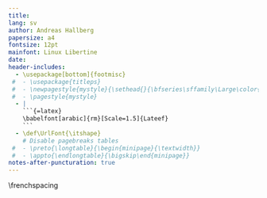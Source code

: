 ```yaml
---
title:
lang: sv
author: Andreas Hallberg
papersize: a4
fontsize: 12pt
mainfont: Linux Libertine
date:
header-includes:
  - \usepackage[bottom]{footmisc} 
 #  - \usepackage{titleps}
 #  - \newpagestyle{mystyle}{\sethead{}{\bfseries\sffamily\Large\color{black!20} DRAFT --- DO NOT DISTRIBUTE}{}\setfoot{}{\thepage}{}}
 #  - \pagestyle{mystyle}
  - |
    ```{=latex}
    \babelfont[arabic]{rm}[Scale=1.5]{Lateef}
    ```
  - \def\UrlFont{\itshape}
    # Disable pagebreaks tables
 #  - \preto{\longtable}{\begin{minipage}{\textwidth}}
 #  - \appto{\endlongtable}{\bigskip\end{minipage}}
notes-after-puncturation: true
---
```


\frenchspacing
